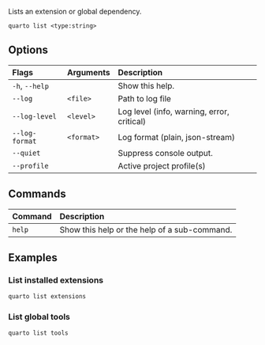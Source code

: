 Lists an extension or global dependency.

``` {.bash}
quarto list <type:string>
```


## Options

|Flags          |Arguments  |Description                                |
|:--------------|:----------|:------------------------------------------|
|`-h`, `--help` |           |Show this help.                            |
|`--log`        |`<file>`   |Path to log file                           |
|`--log-level`  |`<level>`  |Log level (info, warning, error, critical) |
|`--log-format` |`<format>` |Log format (plain, json-stream)            |
|`--quiet`      |           |Suppress console output.                   |
|`--profile`    |           |Active project profile(s)                  |


## Commands

|Command |Description                                  |
|:-------|:--------------------------------------------|
|`help`  |Show this help or the help of a sub-command. |


## Examples
### List installed extensions

``` {.bash filename='Terminal'}
quarto list extensions
```

### List global tools

``` {.bash filename='Terminal'}
quarto list tools
```

